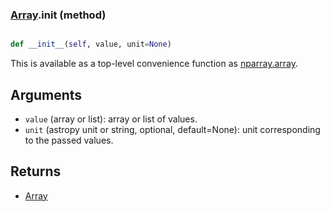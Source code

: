 ### [Array](Array.md).__init__ (method)


```py

def __init__(self, value, unit=None)

```



This is available as a top-level convenience function as [nparray.array](nparray.array.md).

Arguments
------------
* `value` (array or list): array or list of values.
* `unit` (astropy unit or string, optional, default=None): unit
  corresponding to the passed values.

Returns
-----------
* [Array](Array.md)


